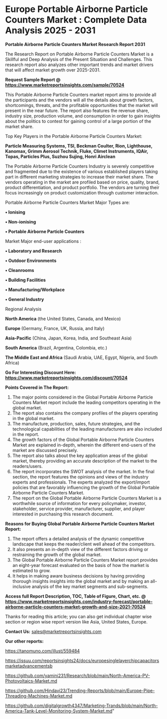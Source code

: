 # Europe Portable Airborne Particle Counters Market : Complete Data Analysis 2025 - 2031

<strong>Portable Airborne Particle Counters Market Research Report 2031</strong>

The Research Report on Portable Airborne Particle Counters Market is a Skillful and Deep Analysis of the Present Situation and Challenges. This research report also analyzes other important trends and market drivers that will affect market growth over 2025-2031.

<strong>Request Sample Report @ <a href=https://www.marketreportsinsights.com/sample/70524>https://www.marketreportsinsights.com/sample/70524</a></strong>

This Portable Airborne Particle Counters market report aims to provide all the participants and the vendors will all the details about growth factors, shortcomings, threats, and the profitable opportunities that the market will present in the near future. The report also features the revenue share, industry size, production volume, and consumption in order to gain insights about the politics to contest for gaining control of a large portion of the market share.

Top Key Players in the Portable Airborne Particle Counters Market:

<strong>Particle Measuring Systems, TSI, Beckman Coulter, Rion, Lighthouse, Kanomax, Grimm Aerosol Technik, Fluke, Climet Instruments, IQAir, Topas, Particles Plus, Suzhou Sujing, Honri Airclean</strong>

The Portable Airborne Particle Counters Industry is severely competitive and fragmented due to the existence of various established players taking part in different marketing strategies to increase their market share. The vendors operating in the market are profiled based on price, quality, brand, product differentiation, and product portfolio. The vendors are turning their focus increasingly on product customization through customer interaction.

Portable Airborne Particle Counters Market Major Types are:

<strong>• Ionising

• Non-ionising

• Portable Airborne Particle Counters</strong>

Market Major end-user applications :

<strong>• Laboratory and Research

• Outdoor Environments

• Cleanrooms

• Building Facilities

• Manufacturing/Workplace

• General Industry</strong>

Regional Analysis

</u><strong><b>North America</b></strong> (the United States, Canada, and Mexico)

<strong><b>Europe </b></strong>(Germany, France, UK, Russia, and Italy)

<strong><b>Asia-Pacific</b></strong> (China, Japan, Korea, India, and Southeast Asia)

<strong><b>South America</b></strong> (Brazil, Argentina, Colombia, etc.)

<strong><b>The Middle East and Africa</b></strong> (Saudi Arabia, UAE, Egypt, Nigeria, and South Africa)

<strong>Go For Interesting Discount Here: <a href=https://www.marketreportsinsights.com/discount/70524>https://www.marketreportsinsights.com/discount/70524</a></strong>

<strong>Points Covered in The Report:</strong>
<ol>
  <li>The major points considered in the Global Portable Airborne Particle Counters Market report include the leading competitors operating in the global market.</li>
  <li>The report also contains the company profiles of the players operating in the global market.</li>
  <li>The manufacture, production, sales, future strategies, and the technological capabilities of the leading manufacturers are also included in the report.</li>
  <li>The growth factors of the Global Portable Airborne Particle Counters Market are explained in-depth, wherein the different end-users of the market are discussed precisely.</li>
  <li>The report also talks about the key application areas of the global market, thereby providing an accurate description of the market to the readers/users.</li>
  <li>The report incorporates the SWOT analysis of the market. In the final section, the report features the opinions and views of the industry experts and professionals. The experts analyzed the export/import policies that are favorably influencing the growth of the Global Portable Airborne Particle Counters Market.</li>
  <li>The report on the Global Portable Airborne Particle Counters Market is a worthwhile source of information for every policymaker, investor, stakeholder, service provider, manufacturer, supplier, and player interested in purchasing this research document.</li>
</ol>
<strong>Reasons for Buying Global Portable Airborne Particle Counters Market Report:</strong>

<ol>
  <li>The report offers a detailed analysis of the dynamic competitive landscape that keeps the reader/client well ahead of the competitors.</li>
  <li>It also presents an in-depth view of the different factors driving or restraining the growth of the global market.</li>
  <li>The Global Portable Airborne Particle Counters Market report provides an eight-year forecast evaluated on the basis of how the market is estimated to grow.</li>
  <li>It helps in making aware business decisions by having providing thorough insights insights into the global market and by making an all-inclusive analysis of the key market segments and sub-segments.</li>
</ol>
<strong>Access full Report Description, TOC, Table of Figure, Chart, etc. @ <a href=https://www.marketreportsinsights.com/industry-forecast/portable-airborne-particle-counters-market-growth-and-size-2021-70524>https://www.marketreportsinsights.com/industry-forecast/portable-airborne-particle-counters-market-growth-and-size-2021-70524</a></strong>


Thanks for reading this article; you can also get individual chapter wise section or region wise report version like Asia, United States, Europe.

<strong>Contact Us:</strong>
sales@marketreportsinsights.com

<strong>Our other reports:</strong>

<a href=https://tanomuno.com/illust/559484>https://tanomuno.com/illust/559484</a>

<a href=https://issuu.com/reportsinsights24/docs/europesinglelayerchipcapacitorsmarketadvancementsb>https://issuu.com/reportsinsights24/docs/europesinglelayerchipcapacitorsmarketadvancementsb</a>

<a href=https://github.com/yamini231/Research/blob/main/North-America-PV-Photovoltaics-Market.md>https://github.com/yamini231/Research/blob/main/North-America-PV-Photovoltaics-Market.md</a>

<a href=https://github.com/Hindavi23/Trending-Reports/blob/main/Europe-Pipe-Threading-Machines-Market.md>https://github.com/Hindavi23/Trending-Reports/blob/main/Europe-Pipe-Threading-Machines-Market.md</a>

<a href=https://github.com/digitalgrowth4347/Marketing-Trands/blob/main/North-America-Tank-Level-Monitoring-System-Market.md>https://github.com/digitalgrowth4347/Marketing-Trands/blob/main/North-America-Tank-Level-Monitoring-System-Market.md</a>"
